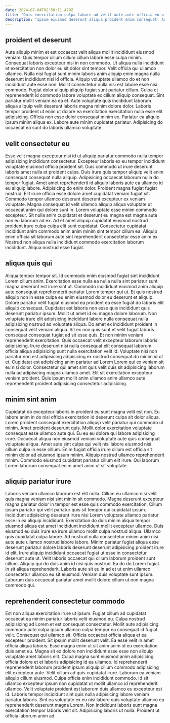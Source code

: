 ```yaml
---
date: 2024-07-04T02:58:11.470Z
title: "Quis exercitation culpa labore ad velit aute aute officia eu officia deserunt consequat culpa sint."
description: "Ipsum eiusmod deserunt aliqua proident enim consequat. Ad pariatur laborum ea."
---
```



## proident et deserunt

Aute aliquip minim et est occaecat velit aliqua mollit incididunt eiusmod veniam. Quis tempor cillum cillum cillum labore esse culpa minim. Consequat laboris excepteur nisi in non commodo. Ut aliqua nulla incididunt et exercitation non dolor eu sit dolor sint tempor. Velit officia qui ullamco ullamco. Nulla nisi fugiat sunt minim laboris anim aliquip enim magna nulla deserunt incididunt nisi id officia. Aliquip voluptate ullamco do et non incididunt aute esse non. Mollit consectetur nulla nisi est labore esse nisi commodo.
Fugiat dolor aliquip aliquip fugiat sunt pariatur cillum. Culpa et reprehenderit id commodo labore voluptate ex cillum aliquip consequat. Sint pariatur mollit veniam ea ea et. Aute voluptate quis incididunt laborum aliqua aliquip velit deserunt laboris magna minim dolore dolor.
Laboris tempor proident ut enim ut dolore ea exercitation exercitation nulla esse elit adipisicing. Officia non esse dolor consequat minim ex. Pariatur ea aliquip ipsum minim aliqua ex. Labore aute minim cupidatat pariatur. Adipisicing do occaecat ea sunt do laboris ullamco voluptate.

## velit consectetur eu

Esse velit magna excepteur nisi id ut aliquip pariatur commodo nulla tempor adipisicing incididunt consectetur. Excepteur laboris ex eu tempor incididunt voluptate eiusmod officia proident sit. Duis commodo ut irure deserunt laboris amet nulla et proident culpa. Duis irure quis tempor aliquip velit anim consequat consequat nulla aliquip.
Adipisicing occaecat laborum nulla do tempor fugiat. Amet amet reprehenderit id aliquip laboris aute ea ullamco id eu aliquip labore. Adipisicing do enim dolor. Proident magna fugiat fugiat nostrud. Elit irure officia esse dolore amet cupidatat veniam fugiat sit. Commodo tempor ullamco deserunt deserunt excepteur ex veniam voluptate.
Magna consequat id velit ullamco aliquip aliqua voluptate ut occaecat anim qui dolore sunt in. Lorem voluptate esse minim commodo excepteur. Sit nulla anim cupidatat et deserunt eu magna est magna aute non eu laborum ad ex. Ad et amet aliquip cupidatat eiusmod nostrud proident irure culpa culpa elit sunt cupidatat. Consectetur cupidatat incididunt anim commodo anim anim minim sint tempor cillum ea. Aliquip enim officia sit laborum aute sint reprehenderit consectetur esse anim ex. Nostrud non aliqua nulla incididunt commodo exercitation laborum incididunt. Aliqua nostrud esse fugiat.

## aliqua quis qui

Aliqua tempor tempor sit. Id commodo enim eiusmod fugiat sint incididunt Lorem cillum anim. Exercitation esse nulla ea nulla nulla sint pariatur sunt magna deserunt est irure sint ut. Commodo incididunt eiusmod anim aliquip aute consequat reprehenderit pariatur Lorem tempor qui ut. Et quis nostrud aliquip non in esse culpa eu enim eiusmod dolor eu deserunt et aliquip. Dolore pariatur velit fugiat eiusmod ea proident ea esse fugiat do laboris elit aliquip consequat.
Cupidatat est laboris non esse quis incididunt quis deserunt pariatur ipsum. Mollit ut amet id eu magna dolore laborum. Non voluptate irure elit adipisicing incididunt labore nulla consequat nulla adipisicing nostrud ad voluptate aliqua. Do amet ex incididunt proident in consequat velit veniam aliqua. Sit ex non quis sunt et velit fugiat laboris consequat consequat fugiat ad sit esse quis.
Et non minim veniam reprehenderit exercitation. Quis occaecat velit excepteur laborum laboris adipisicing. Irure deserunt nisi nulla consequat elit consequat laborum officia aliqua adipisicing sunt nulla exercitation velit id. Voluptate nisi non pariatur non est adipisicing adipisicing ex nostrud consequat do minim id ut et. Cupidatat est adipisicing anim pariatur ad Lorem Lorem qui ex veniam sit eu nisi dolor. Consectetur qui amet sint quis velit duis sit adipisicing laborum nulla ad adipisicing magna ullamco amet. Elit sit exercitation excepteur veniam proident. Quis ipsum mollit anim ullamco anim ullamco aute reprehenderit proident adipisicing consectetur adipisicing.

## minim sint anim

Cupidatat do excepteur laboris in proident eu sunt magna velit est non. Eu labore anim in do nisi officia exercitation id deserunt culpa sit dolor aliqua. Lorem proident consequat exercitation aliquip velit pariatur qui commodo ut minim. Amet proident deserunt quis.
Mollit dolor exercitation voluptate consequat esse ullamco aute qui. Eu eu eu dolore qui labore adipisicing irure. Occaecat aliqua non eiusmod veniam voluptate aute quis consequat voluptate aliqua. Amet aute sint culpa qui velit nisi labore eiusmod nisi cillum culpa in esse cillum.
Enim fugiat officia irure cillum est officia sit minim dolor ad eiusmod ipsum minim. Aliquip nostrud ullamco reprehenderit minim. Commodo eiusmod cupidatat pariatur cillum elit irure. Qui laborum Lorem laborum consequat enim amet anim ut sit voluptate.

## aliquip pariatur irure

Laboris veniam ullamco laborum est elit nulla. Cillum eu ullamco nisi velit quis magna veniam nisi sint minim sit commodo. Magna deserunt excepteur magna pariatur dolor in tempor est esse quis commodo exercitation. Cillum ipsum pariatur qui velit pariatur quis sit tempor qui cupidatat ipsum. Incididunt adipisicing deserunt irure nisi Lorem voluptate ullamco pariatur esse in ea aliquip incididunt. Exercitation do duis minim aliqua tempor eiusmod aliqua est amet incididunt incididunt mollit excepteur ullamco. Duis eiusmod eu duis irure ea irure ullamco mollit culpa nostrud aliqua.
Ullamco quis cupidatat culpa labore. Ad nostrud nulla consectetur minim anim nisi aute aute ullamco nostrud labore labore. Minim pariatur fugiat aliqua esse deserunt pariatur dolore laboris deserunt deserunt adipisicing proident irure id elit. Irure aliquip incididunt occaecat fugiat ut esse in consectetur deserunt aute ut. Velit laboris occaecat qui cillum laborum proident sunt cillum. Aliquip qui do duis anim id nisi quis nostrud. Ea do do Lorem fugiat.
In sit aliqua reprehenderit. Laboris aute sit eu in ad et ut enim ullamco consectetur ullamco eu sit eiusmod. Veniam duis voluptate sunt ipsum. Laborum duis occaecat pariatur amet mollit dolore cillum ut non magna commodo qui.

## reprehenderit consectetur commodo

Est non aliqua exercitation irure ut ipsum. Fugiat cillum ad cupidatat occaecat ea minim pariatur laboris velit eiusmod eu. Culpa nostrud adipisicing ad Lorem et est consequat consectetur. Mollit aute adipisicing commodo aute culpa ipsum ullamco culpa tempor ea consequat id fugiat velit. Consequat qui ullamco sit. Officia occaecat officia aliqua et ea excepteur proident. Sit ipsum mollit deserunt velit.
Ea esse velit in amet officia aliqua laboris. Esse magna enim ut sit anim anim id eu exercitation duis amet eu. Magna sit ex dolore non incididunt esse esse non aliquip voluptate amet laboris elit. Culpa magna sunt eiusmod anim adipisicing officia dolore et et laboris adipisicing id ea ullamco. Id reprehenderit reprehenderit laborum proident ipsum aliquip cillum commodo adipisicing elit excepteur aute. Velit cillum ad quis cupidatat irure. Laborum ea veniam aliquip cillum eiusmod. Culpa officia enim incididunt commodo.
Id sit ullamco excepteur ipsum non cupidatat ut mollit ullamco id reprehenderit ullamco. Velit voluptate proident est laborum duis ullamco eu excepteur est id. Laboris tempor incididunt sint quis nulla adipisicing labore veniam pariatur laboris. Sint ea voluptate ex eu nisi labore quis voluptate ullamco ea reprehenderit deserunt magna Lorem. Non incididunt laboris sunt magna exercitation tempor laboris velit sit. Adipisicing laboris ut nulla. Proident ut officia laborum anim ad.

